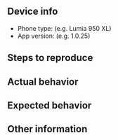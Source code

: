 <!--
If it is a bug report:
- make sure you are able to reproduce it on the latest released version. 
You can install the latest version from https://github.com/mtaheij/PoGo-UWP/releases
- Search the existing issues.
- Refer to the [Questions & Answers](https://github.com/mtaheij/PoGo-UWP#questions--answers).
- Refer to the [known issues](https://github.com/mtaheij/PoGo-UWP/releases).
- Fill out the following repro template

If it's not a bug, please remove the template and elaborate the issue in your own words.
-->

Device info
------------------
- Phone type: (e.g. Lumia 950 XL)
- App version: (e.g. 1.0.25)

Steps to reproduce
----------------


Actual behavior
-----------------


Expected behavior
---------------


Other information
---------------

